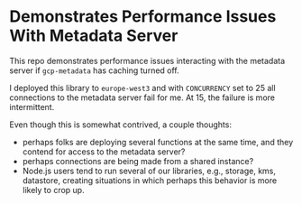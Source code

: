 # Demonstrates Performance Issues With Metadata Server

This repo demonstrates performance issues interacting with the metadata server
if `gcp-metadata` has caching turned off.

I deployed this library to `europe-west3` and with `CONCURRENCY` set to 25
all connections to the metadata server fail for me. At 15, the failure  is
more intermittent.

Even though this is somewhat contrived, a couple thoughts:

* perhaps folks are deploying several functions at the same time, and they
  contend for access to the metadata server?
* perhaps connections are being made from a shared instance?
* Node.js users tend to run several of our libraries, e.g., storage, kms,
  datastore, creating situations in which perhaps this behavior is more likely
  to crop up.